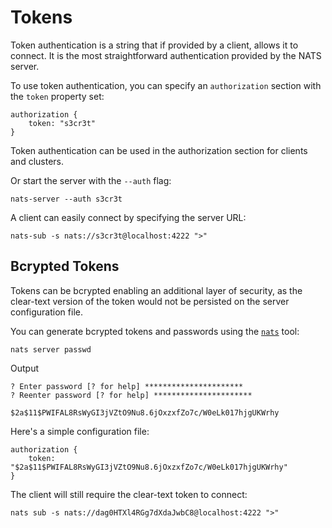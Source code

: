 # Tokens

Token authentication is a string that if provided by a client, allows it to connect. It is the most straightforward authentication provided by the NATS server.

To use token authentication, you can specify an `authorization` section with the `token` property set:

```text
authorization {
    token: "s3cr3t"
}
```

Token authentication can be used in the authorization section for clients and clusters.

Or start the server with the `--auth` flag:

```shell
nats-server --auth s3cr3t
```

A client can easily connect by specifying the server URL:

```shell
nats-sub -s nats://s3cr3t@localhost:4222 ">"
```

## Bcrypted Tokens

Tokens can be bcrypted enabling an additional layer of security, as the clear-text version of the token would not be persisted on the server configuration file.

You can generate bcrypted tokens and passwords using the [`nats`](../../../../nats-tools/natscli.md) tool:

```shell
nats server passwd
```
Output
```text
? Enter password [? for help] **********************
? Reenter password [? for help] **********************

$2a$11$PWIFAL8RsWyGI3jVZtO9Nu8.6jOxzxfZo7c/W0eLk017hjgUKWrhy
```

Here's a simple configuration file:

```text
authorization {
    token: "$2a$11$PWIFAL8RsWyGI3jVZtO9Nu8.6jOxzxfZo7c/W0eLk017hjgUKWrhy"
}
```

The client will still require the clear-text token to connect:

```shell
nats sub -s nats://dag0HTXl4RGg7dXdaJwbC8@localhost:4222 ">"
```

